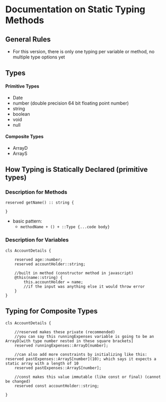 # Documentation on Static Typing Methods

## General Rules

- For this version, there is only one typing per variable or method, no multiple type options yet

## Types

#### Primitive Types

- Date
- number (double precision 64 bit floating point number)
- string 
- boolean 
- void
- null

#### Composite Types

- ArrayD
- ArrayS

## How Typing is Statically Declared (primitive types)

### Description for Methods

```
reserved getName() :: string {

}
```

- basic pattern:
  - `methodName + () + ::Type {...code body}`

### Description for Variables

```
cls AccountDetails {

    reserved age::number;
    reserved accountHolder::string;

    //built in method (constructor method in javascript)
    @this(name::string) {
        this.accountHolder = name;
        //if the input was anything else it would throw error
    }
}
```

## Typing for Composite Types

```
cls AccountDetails {

    //reserved makes these private (recommended)
    //you can say this runningExpenses variable is going to be an ArrayD[with type number nested in these square brackets]
    reserved runningExpenses::ArrayD[number];

    //can also add more constraints by initializing like this: reserved pastExpenses::ArrayS[number](10); which says it expects a static array with a length of 10
    reserved pastExpenses::ArrayS[number];

    //const makes this value immutable (like const or final) (cannot be changed)
    reserved const accountHolder::string; 

}

```

